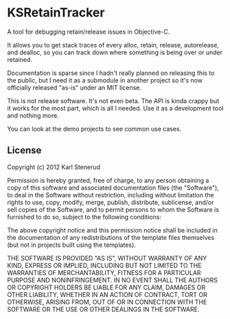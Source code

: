 KSRetainTracker
===============

A tool for debugging retain/release issues in Objective-C.

It allows you to get stack traces of every alloc, retain, release, autorelease, and dealloc, so you can track down where something is being over or under retained.


Documentation is sparse since I hadn't really planned on releasing this to the public, but I need it as a submodule in another project so it's now officially released "as-is" under an MIT license.

This is not release software. It's not even beta. The API is kinda crappy but it works for the most part, which is all I needed. Use it as a development tool and nothing more.

You can look at the demo projects to see common use cases.


License
-------

Copyright (c) 2012 Karl Stenerud

Permission is hereby granted, free of charge, to any person obtaining a copy
of this software and associated documentation files (the "Software"), to deal
in the Software without restriction, including without limitation the rights
to use, copy, modify, merge, publish, distribute, sublicense, and/or sell
copies of the Software, and to permit persons to whom the Software is
furnished to do so, subject to the following conditions:

The above copyright notice and this permission notice shall be included in
the documentation of any redistributions of the template files themselves
(but not in projects built using the templates).

THE SOFTWARE IS PROVIDED "AS IS", WITHOUT WARRANTY OF ANY KIND, EXPRESS OR
IMPLIED, INCLUDING BUT NOT LIMITED TO THE WARRANTIES OF MERCHANTABILITY,
FITNESS FOR A PARTICULAR PURPOSE AND NONINFRINGEMENT. IN NO EVENT SHALL THE
AUTHORS OR COPYRIGHT HOLDERS BE LIABLE FOR ANY CLAIM, DAMAGES OR OTHER
LIABILITY, WHETHER IN AN ACTION OF CONTRACT, TORT OR OTHERWISE, ARISING FROM,
OUT OF OR IN CONNECTION WITH THE SOFTWARE OR THE USE OR OTHER DEALINGS IN
THE SOFTWARE.
